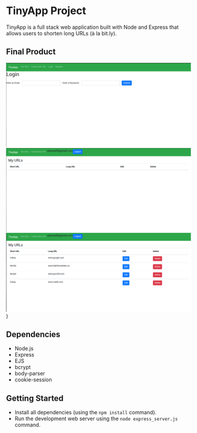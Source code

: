 # TinyApp Project

TinyApp is a full stack web application built with Node and Express that allows users to shorten long URLs (à la bit.ly).

## Final Product

!["TinyApp login page"](https://github.com/ASynapz/tinyapp/blob/master/docs/login-page.png?raw=true)
!["Successfully Logged in"](https://github.com/ASynapz/tinyapp/blob/master/docs/logged-in-page.png?raw=true)
!["URLs page displaying short and long URLs"](https://github.com/ASynapz/tinyapp/blob/master/docs/my-urls-page.png?raw=true))

## Dependencies

- Node.js
- Express
- EJS
- bcrypt
- body-parser
- cookie-session

## Getting Started

- Install all dependencies (using the `npm install` command).
- Run the development web server using the `node express_server.js` command.